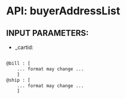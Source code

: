 # API: buyerAddressList




## INPUT PARAMETERS: ##
  * _cartid: 

```html

@bill : [
	... format may change ...
	]
@ship : [
	... format may change ...
	]

````
